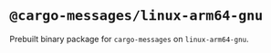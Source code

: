 # `@cargo-messages/linux-arm64-gnu`

Prebuilt binary package for `cargo-messages` on `linux-arm64-gnu`.
